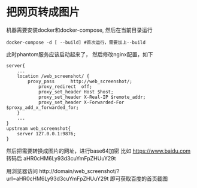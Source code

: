 # 把网页转成图片

机器需要安装docker和docker-compose,
然后在当前目录运行

```
docker-compose -d [ --build] #首次运行，需要加上--build
```
此时phantom服务应该启动起来了，
然后修改nginx配置，如下

```
server{
	...
	location /web_screenshot/ {
        proxy_pass      http://web_screenshot/;
            proxy_redirect  off;
            proxy_set_header Host $host;
            proxy_set_header X-Real-IP $remote_addr;
            proxy_set_header X-Forwarded-For $proxy_add_x_forwarded_for;
    }
	...
}
upstream web_screenshot{
    server 127.0.0.1:9876;
}
```

然后把需要转换成图片的网址，进行base64加密
比如 https://www.baidu.com 转码后 aHR0cHM6Ly93d3cuYmFpZHUuY29t 

用浏览器访问 http://domain/web_screenshot/?url=aHR0cHM6Ly93d3cuYmFpZHUuY29t 即可获取百度的首页截图
